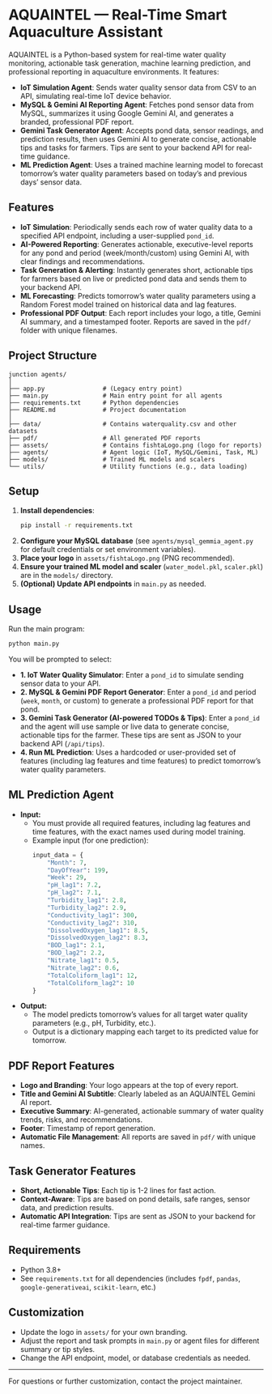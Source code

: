 # AQUAINTEL — Real-Time Smart Aquaculture Assistant

AQUAINTEL is a Python-based system for real-time water quality monitoring, actionable task generation, machine learning prediction, and professional reporting in aquaculture environments. It features:

- **IoT Simulation Agent**: Sends water quality sensor data from CSV to an API, simulating real-time IoT device behavior.
- **MySQL & Gemini AI Reporting Agent**: Fetches pond sensor data from MySQL, summarizes it using Google Gemini AI, and generates a branded, professional PDF report.
- **Gemini Task Generator Agent**: Accepts pond data, sensor readings, and prediction results, then uses Gemini AI to generate concise, actionable tips and tasks for farmers. Tips are sent to your backend API for real-time guidance.
- **ML Prediction Agent**: Uses a trained machine learning model to forecast tomorrow’s water quality parameters based on today’s and previous days’ sensor data.

## Features

- **IoT Simulation**: Periodically sends each row of water quality data to a specified API endpoint, including a user-supplied `pond_id`.
- **AI-Powered Reporting**: Generates actionable, executive-level reports for any pond and period (week/month/custom) using Gemini AI, with clear findings and recommendations.
- **Task Generation & Alerting**: Instantly generates short, actionable tips for farmers based on live or predicted pond data and sends them to your backend API.
- **ML Forecasting**: Predicts tomorrow’s water quality parameters using a Random Forest model trained on historical data and lag features.
- **Professional PDF Output**: Each report includes your logo, a title, Gemini AI summary, and a timestamped footer. Reports are saved in the `pdf/` folder with unique filenames.

## Project Structure

```
junction agents/
│
├── app.py                # (Legacy entry point)
├── main.py               # Main entry point for all agents
├── requirements.txt      # Python dependencies
├── README.md             # Project documentation
│
├── data/                 # Contains waterquality.csv and other datasets
├── pdf/                  # All generated PDF reports
├── assets/               # Contains fishtaLogo.png (logo for reports)
├── agents/               # Agent logic (IoT, MySQL/Gemini, Task, ML)
├── models/               # Trained ML models and scalers
└── utils/                # Utility functions (e.g., data loading)
```

## Setup

1. **Install dependencies**:
   ```bash
   pip install -r requirements.txt
   ```
2. **Configure your MySQL database** (see `agents/mysql_gemmia_agent.py` for default credentials or set environment variables).
3. **Place your logo** in `assets/fishtaLogo.png` (PNG recommended).
4. **Ensure your trained ML model and scaler** (`water_model.pkl`, `scaler.pkl`) are in the `models/` directory.
5. **(Optional) Update API endpoints** in `main.py` as needed.

## Usage

Run the main program:
```bash
python main.py
```
You will be prompted to select:
- **1. IoT Water Quality Simulator**: Enter a `pond_id` to simulate sending sensor data to your API.
- **2. MySQL & Gemini PDF Report Generator**: Enter a `pond_id` and period (`week`, `month`, or custom) to generate a professional PDF report for that pond.
- **3. Gemini Task Generator (AI-powered TODOs & Tips)**: Enter a `pond_id` and the agent will use sample or live data to generate concise, actionable tips for the farmer. These tips are sent as JSON to your backend API (`/api/tips`).
- **4. Run ML Prediction**: Uses a hardcoded or user-provided set of features (including lag features and time features) to predict tomorrow’s water quality parameters.

## ML Prediction Agent

- **Input:**
  - You must provide all required features, including lag features and time features, with the exact names used during model training.
  - Example input (for one prediction):
    ```python
    input_data = {
        "Month": 7,
        "DayOfYear": 199,
        "Week": 29,
        "pH_lag1": 7.2,
        "pH_lag2": 7.1,
        "Turbidity_lag1": 2.8,
        "Turbidity_lag2": 2.9,
        "Conductivity_lag1": 300,
        "Conductivity_lag2": 310,
        "DissolvedOxygen_lag1": 8.5,
        "DissolvedOxygen_lag2": 8.3,
        "BOD_lag1": 2.1,
        "BOD_lag2": 2.2,
        "Nitrate_lag1": 0.5,
        "Nitrate_lag2": 0.6,
        "TotalColiform_lag1": 12,
        "TotalColiform_lag2": 10
    }
    ```
- **Output:**
  - The model predicts tomorrow’s values for all target water quality parameters (e.g., pH, Turbidity, etc.).
  - Output is a dictionary mapping each target to its predicted value for tomorrow.

## PDF Report Features
- **Logo and Branding**: Your logo appears at the top of every report.
- **Title and Gemini AI Subtitle**: Clearly labeled as an AQUAINTEL Gemini AI report.
- **Executive Summary**: AI-generated, actionable summary of water quality trends, risks, and recommendations.
- **Footer**: Timestamp of report generation.
- **Automatic File Management**: All reports are saved in `pdf/` with unique names.

## Task Generator Features
- **Short, Actionable Tips**: Each tip is 1-2 lines for fast action.
- **Context-Aware**: Tips are based on pond details, safe ranges, sensor data, and prediction results.
- **Automatic API Integration**: Tips are sent as JSON to your backend for real-time farmer guidance.

## Requirements
- Python 3.8+
- See `requirements.txt` for all dependencies (includes `fpdf`, `pandas`, `google-generativeai`, `scikit-learn`, etc.)

## Customization
- Update the logo in `assets/` for your own branding.
- Adjust the report and task prompts in `main.py` or agent files for different summary or tip styles.
- Change the API endpoint, model, or database credentials as needed.

---

For questions or further customization, contact the project maintainer.